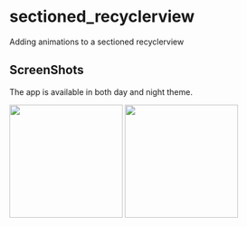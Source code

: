 # sectioned_recyclerview
Adding animations to a sectioned recyclerview


## ScreenShots


The app is available in both day and night theme.


<img src="https://user-images.githubusercontent.com/47601553/128699083-2c5b0038-8a68-4eca-8c33-78a9181886e8.jpg" width="200" style="max-width:100%;">   <img src="https://user-images.githubusercontent.com/47601553/128699099-82ead816-ff07-49ea-8c20-5884367a6097.jpg" width="200" style="max-width:100%;"></br></br>

